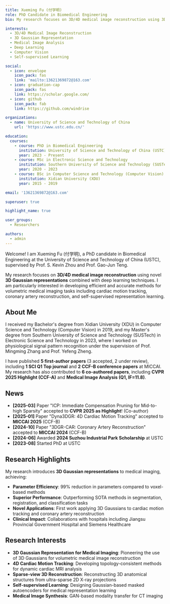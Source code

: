 ```yaml
---
title: Xueming Fu (付学明)
role: PhD Candidate in Biomedical Engineering
bio: My research focuses on 3D/4D medical image reconstruction using 3D Gaussian representations and deep learning.

interests:
  - 3D/4D Medical Image Reconstruction
  - 3D Gaussian Representation
  - Medical Image Analysis
  - Deep Learning
  - Computer Vision
  - Self-supervised Learning

social:
  - icon: envelope
    icon_pack: fas
    link: 'mailto:13621369872@163.com'
  - icon: graduation-cap
    icon_pack: fas
    link: https://scholar.google.com/
  - icon: github
    icon_pack: fab
    link: https://github.com/windrise

organizations:
  - name: University of Science and Technology of China
    url: 'https://www.ustc.edu.cn/'

education:
  courses:
    - course: PhD in Biomedical Engineering
      institution: University of Science and Technology of China (USTC)
      year: 2023 - Present
    - course: MSc in Electronic Science and Technology
      institution: Southern University of Science and Technology (SUSTech)
      year: 2020 - 2023
    - course: BSc in Computer Science and Technology (Computer Vision)
      institution: Xidian University (XDU)
      year: 2015 - 2019

email: '13621369872@163.com'

superuser: true

highlight_name: true

user_groups:
  - Researchers

authors:
  - admin
---
```


Welcome! I am Xueming Fu (付学明), a PhD candidate in Biomedical Engineering at the University of Science and Technology of China (USTC), supervised by Prof. S. Kevin Zhou and Prof. Gao-Jun Teng.

My research focuses on **3D/4D medical image reconstruction** using novel **3D Gaussian representations** combined with deep learning techniques. I am particularly interested in developing efficient and accurate methods for volumetric medical imaging tasks including cardiac motion tracking, coronary artery reconstruction, and self-supervised representation learning.

## About Me

I received my Bachelor's degree from Xidian University (XDU) in Computer Science and Technology (Computer Vision) in 2019, and my Master's degree from Southern University of Science and Technology (SUSTech) in Electronic Science and Technology in 2023, where I worked on physiological signal pattern recognition under the supervision of Prof. Mingming Zhang and Prof. Yefeng Zheng.

I have published **5 first-author papers** (3 accepted, 2 under review), including **1 SCI Q1 Top journal** and **2 CCF-B conference papers** at MICCAI. My research has also contributed to **6 co-authored papers**, including **CVPR 2025 Highlight (CCF-A)** and **Medical Image Analysis (Q1, IF=11.8)**.

## News

- **[2025-03]** Paper "ICP: Immediate Compensation Pruning for Mid-to-high Sparsity" accepted to **CVPR 2025 as Highlight**! (Co-author)
- **[2025-01]** Paper "Dyna3DGR: 4D Cardiac Motion Tracking" accepted to **MICCAI 2025** (CCF-B)
- **[2024-10]** Paper "3DGR-CAR: Coronary Artery Reconstruction" accepted to **MICCAI 2024** (CCF-B)
- **[2024-06]** Awarded **2024 Suzhou Industrial Park Scholarship** at USTC
- **[2023-08]** Started PhD at USTC

## Research Highlights

My research introduces **3D Gaussian representations** to medical imaging, achieving:

- **Parameter Efficiency**: 99% reduction in parameters compared to voxel-based methods
- **Superior Performance**: Outperforming SOTA methods in segmentation, registration, and classification tasks
- **Novel Applications**: First work applying 3D Gaussians to cardiac motion tracking and coronary artery reconstruction
- **Clinical Impact**: Collaborations with hospitals including Jiangsu Provincial Government Hospital and Siemens Healthcare

## Research Interests

- **3D Gaussian Representation for Medical Imaging**: Pioneering the use of 3D Gaussians for volumetric medical image reconstruction
- **4D Cardiac Motion Tracking**: Developing topology-consistent methods for dynamic cardiac MRI analysis
- **Sparse-view 3D Reconstruction**: Reconstructing 3D anatomical structures from ultra-sparse 2D X-ray projections
- **Self-supervised Learning**: Designing Gaussian-based masked autoencoders for medical representation learning
- **Medical Image Synthesis**: GAN-based modality transfer for CT imaging
